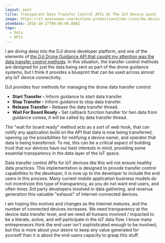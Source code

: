 ```yaml
---
layout: post
title: Transparent Data Transfer Control APIs At The IoT Device Level
image: https://s3.amazonaws.com/kinlane-productions2/bw-icons/bw-device-data.png
atomdate: 2016-10-27T00:00:00.000Z
tags:
  - Data
  - APIs
---
```

I am diving deep into the DJi drone developer platform, and one of the elements of [the DJi Drone Guidance API that caught my attention was the data transfer control methods](https://developer.dji.com/guidance-sdk/documentation/introduction/index.html#api). In this situation, the transfer control methods are designed for just the data being sent as part of the drone guidance systems, but I think it provides a blueprint that can be used across almost any IoT device connectivity.

DJI provides four methods for managing the drone data transfer control:

*   **Start Transfer -** Inform guidance to start data transfer.
*   **Stop Transfer -** Inform guidance to stop data transfer.
*   **Release Transfer -** Release the data transfer thread.
*   **Wait For Board Ready -** Set callback function handler for hen data from guidance comes, it will be called by data transfer thread.

The "wait for board ready" method acts as a sort of web hook, that can notify any application build on the API that data is now being transferred, opening up the possibilities for notifying a device owner, and operator that data is being transferred. To me, this can be a critical aspect of building trust that our devices have our best interests in mind, providing some essential transparency in the data layer of the IoT space.

Data transfer control APIs for IoT devices like this will not ensure healthy data practices. This implementation is designed to provide transfer control capabilities to the developer, it is now up to the developer to include the end users in this process. Many current mobile application business models do not incentivize this type of transparency, as you do not want end users, and often times 3rd party developers involved in data gathering, and revenue generation this valuable "exhaust" of Internet-connected devices.

I am hoping this evolves and changes as the Internet matures, and the number of connected devices increases. We need transparency at the device data transfer level, and we need all humans involved / impacted to be a literate, active, and will participate in the IoT data flow. I know many entrepreneurs think the end user isn't sophisticated enough to be involved, but this is more about your desire to keep any value generated for yourself than it is about the end-users capacity to grasp this stuff.